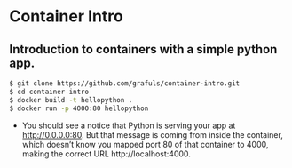 # Container Intro

## Introduction to containers with a simple python app.

```bash
$ git clone https://github.com/grafuls/container-intro.git
$ cd container-intro
$ docker build -t hellopython .
$ docker run -p 4000:80 hellopython
```

- You should see a notice that Python is serving your app at http://0.0.0.0:80. But that message is coming from inside the container, which doesn’t know you mapped port 80 of that container to 4000, making the correct URL http://localhost:4000.
